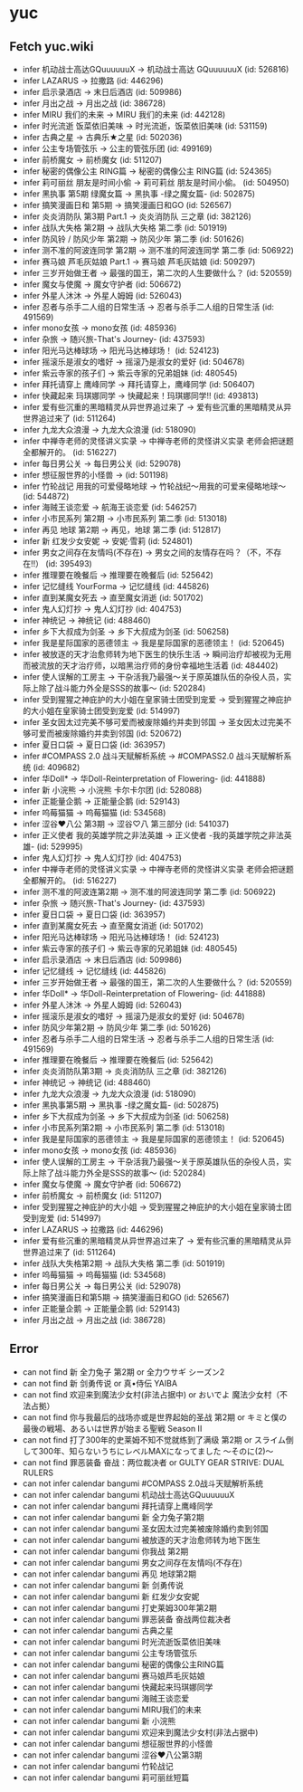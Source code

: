 # yuc
## Fetch yuc.wiki
- infer 机动战士高达GQuuuuuuX -> 机动战士高达 GQuuuuuuX (id: 526816)
- infer LAZARUS -> 拉撒路 (id: 446296)
- infer 启示录酒店 -> 末日后酒店 (id: 509986)
- infer 月出之战 -> 月出之战 (id: 386728)
- infer MIRU 我们的未来 -> MIRU 我们的未来 (id: 442128)
- infer 时光流逝 饭菜依旧美味 -> 时光流逝，饭菜依旧美味 (id: 531159)
- infer 古典之星 -> 古典乐★之星 (id: 502036)
- infer 公主专场管弦乐 -> 公主的管弦乐团 (id: 499169)
- infer 前桥魔女 -> 前桥魔女 (id: 511207)
- infer 秘密的偶像公主 RING篇 -> 秘密的偶像公主 RING篇 (id: 524365)
- infer 莉可丽丝 朋友是时间小偷 -> 莉可莉丝 朋友是时间小偷。 (id: 504950)
- infer 黑执事 第5期 绿魔女篇 -> 黑执事 -绿之魔女篇- (id: 502875)
- infer 搞笑漫画日和 第5期 -> 搞笑漫画日和GO (id: 526567)
- infer 炎炎消防队 第3期 Part.1 -> 炎炎消防队 三之章 (id: 382126)
- infer 战队大失格 第2期 -> 战队大失格 第二季 (id: 501919)
- infer 防风铃 / 防风少年 第2期 -> 防风少年 第二季 (id: 501626)
- infer 测不准的阿波连同学 第2期 -> 测不准的阿波连同学 第二季 (id: 506922)
- infer 赛马娘 芦毛灰姑娘 Part.1 -> 赛马娘 芦毛灰姑娘 (id: 509297)
- infer 三岁开始做王者 -> 最强的国王，第二次的人生要做什么？ (id: 520559)
- infer 魔女与使魔 -> 魔女守护者 (id: 506672)
- infer 外星人沐沐 -> 外星人姆姆 (id: 526043)
- infer 忍者与杀手二人组的日常生活 -> 忍者与杀手二人组的日常生活 (id: 491569)
- infer mono女孩 -> mono女孩 (id: 485936)
- infer 杂旅 -> 随兴旅-That's Journey- (id: 437593)
- infer 阳光马达棒球场 -> 阳光马达棒球场！ (id: 524123)
- infer 摇滚乐是淑女的嗜好 -> 摇滚乃是淑女的爱好 (id: 504678)
- infer 紫云寺家的孩子们 -> 紫云寺家的兄弟姐妹 (id: 480545)
- infer 拜托请穿上 鹰峰同学 -> 拜托请穿上，鹰峰同学 (id: 506407)
- infer 快藏起来 玛琪娜同学 -> 快藏起来！玛琪娜同学!! (id: 493813)
- infer 爱有些沉重的黑暗精灵从异世界追过来了 -> 爱有些沉重的黑暗精灵从异世界追过来了 (id: 511264)
- infer 九龙大众浪漫 -> 九龙大众浪漫 (id: 518090)
- infer 中禅寺老师的灵怪讲义实录 -> 中禅寺老师的灵怪讲义实录 老师会把谜题全都解开的。 (id: 516227)
- infer 每日男公关 -> 每日男公关 (id: 529078)
- infer 想征服世界的小怪兽 ->  (id: 501198)
- infer 竹轮战记 用我的可爱侵略地球 -> 竹轮战纪～用我的可爱来侵略地球～ (id: 544872)
- infer 海贼王谈恋爱 -> 航海王谈恋爱 (id: 546257)
- infer 小市民系列 第2期 -> 小市民系列 第二季 (id: 513018)
- infer 再见 地球 第2期 -> 再见，地球 第二季 (id: 512817)
- infer 新 红发少女安妮 -> 安妮·雪莉 (id: 524801)
- infer 男女之间存在友情吗(不存在) -> 男女之间的友情存在吗？（不，不存在!!） (id: 395493)
- infer 推理要在晚餐后 -> 推理要在晚餐后 (id: 525642)
- infer 记忆缝线 YourForma -> 记忆缝线 (id: 445826)
- infer 直到某魔女死去 -> 直至魔女消逝 (id: 501702)
- infer 鬼人幻灯抄 -> 鬼人幻灯抄 (id: 404753)
- infer 神统记 -> 神统记 (id: 488460)
- infer 乡下大叔成为剑圣 -> 乡下大叔成为剑圣 (id: 506258)
- infer 我是星际国家的恶德领主 -> 我是星际国家的恶德领主！ (id: 520645)
- infer 被放逐的天才治愈师转为地下医生的快乐生活 -> 瞬间治疗却被视为无用而被流放的天才治疗师，以暗黑治疗师的身份幸福地生活着 (id: 484402)
- infer 使人误解的工房主 -> 干杂活我乃最强～关于原英雄队伍的杂役人员，实际上除了战斗能力外全是SSS的故事～ (id: 520284)
- infer 受到猩猩之神庇护的大小姐在皇家骑士团受到宠爱 -> 受到猩猩之神庇护的大小姐在皇家骑士团受到宠爱 (id: 514997)
- infer 圣女因太过完美不够可爱而被废除婚约并卖到邻国 -> 圣女因太过完美不够可爱而被废除婚约并卖到邻国 (id: 520672)
- infer 夏日口袋 -> 夏日口袋 (id: 363957)
- infer #COMPASS 2.0 战斗天赋解析系统 -> #COMPASS2.0 战斗天赋解析系统 (id: 409682)
- infer 华Doll* -> 华Doll-Reinterpretation of Flowering- (id: 441888)
- infer 新 小浣熊 -> 小浣熊 卡尔卡尔团 (id: 528088)
- infer 正能量企鹅 -> 正能量企鹅 (id: 529143)
- infer 呜莓猫猫 -> 呜莓猫猫 (id: 534568)
- infer 涩谷♥八公 第3期 -> 涩谷♡八 第三部分 (id: 541037)
- infer 正义使者 我的英雄学院之非法英雄 -> 正义使者 -我的英雄学院之非法英雄- (id: 529995)
- infer 鬼人幻灯抄 -> 鬼人幻灯抄 (id: 404753)
- infer 中禅寺老师的灵怪讲义实录 -> 中禅寺老师的灵怪讲义实录 老师会把谜题全都解开的。 (id: 516227)
- infer 测不准的阿波连第2期 -> 测不准的阿波连同学 第二季 (id: 506922)
- infer 杂旅 -> 随兴旅-That's Journey- (id: 437593)
- infer 夏日口袋 -> 夏日口袋 (id: 363957)
- infer 直到某魔女死去 -> 直至魔女消逝 (id: 501702)
- infer 阳光马达棒球场 -> 阳光马达棒球场！ (id: 524123)
- infer 紫云寺家的孩子们 -> 紫云寺家的兄弟姐妹 (id: 480545)
- infer 启示录酒店 -> 末日后酒店 (id: 509986)
- infer 记忆缝线 -> 记忆缝线 (id: 445826)
- infer 三岁开始做王者 -> 最强的国王，第二次的人生要做什么？ (id: 520559)
- infer 华Doll* -> 华Doll-Reinterpretation of Flowering- (id: 441888)
- infer 外星人沐沐 -> 外星人姆姆 (id: 526043)
- infer 摇滚乐是淑女的嗜好 -> 摇滚乃是淑女的爱好 (id: 504678)
- infer 防风少年第2期 -> 防风少年 第二季 (id: 501626)
- infer 忍者与杀手二人组的日常生活 -> 忍者与杀手二人组的日常生活 (id: 491569)
- infer 推理要在晚餐后 -> 推理要在晚餐后 (id: 525642)
- infer 炎炎消防队第3期 -> 炎炎消防队 三之章 (id: 382126)
- infer 神统记 -> 神统记 (id: 488460)
- infer 九龙大众浪漫 -> 九龙大众浪漫 (id: 518090)
- infer 黑执事第5期 -> 黑执事 -绿之魔女篇- (id: 502875)
- infer 乡下大叔成为剑圣 -> 乡下大叔成为剑圣 (id: 506258)
- infer 小市民系列第2期 -> 小市民系列 第二季 (id: 513018)
- infer 我是星际国家的恶德领主 -> 我是星际国家的恶德领主！ (id: 520645)
- infer mono女孩 -> mono女孩 (id: 485936)
- infer 使人误解的工房主 -> 干杂活我乃最强～关于原英雄队伍的杂役人员，实际上除了战斗能力外全是SSS的故事～ (id: 520284)
- infer 魔女与使魔 -> 魔女守护者 (id: 506672)
- infer 前桥魔女 -> 前桥魔女 (id: 511207)
- infer 受到猩猩之神庇护的大小姐 -> 受到猩猩之神庇护的大小姐在皇家骑士团受到宠爱 (id: 514997)
- infer LAZARUS -> 拉撒路 (id: 446296)
- infer 爱有些沉重的黑暗精灵从异世界追过来了 -> 爱有些沉重的黑暗精灵从异世界追过来了 (id: 511264)
- infer 战队大失格第2期 -> 战队大失格 第二季 (id: 501919)
- infer 呜莓猫猫 -> 呜莓猫猫 (id: 534568)
- infer 每日男公关 -> 每日男公关 (id: 529078)
- infer 搞笑漫画日和第5期 -> 搞笑漫画日和GO (id: 526567)
- infer 正能量企鹅 -> 正能量企鹅 (id: 529143)
- infer 月出之战 -> 月出之战 (id: 386728)
## Error
- can not find 新 全力兔子 第2期 or 全力ウサギ シーズン2
- can not find 新 剑勇传说 or 真•侍伝 YAIBA
- can not find 欢迎来到魔法少女村(非法占据中) or おいでよ 魔法少女村（不法占拠）
- can not find 你与我最后的战场亦或是世界起始的圣战 第2期 or キミと僕の最後の戦場、あるいは世界が始まる聖戦 Season II
- can not find 打了300年的史莱姆不知不觉就练到了满级 第2期 or スライム倒して300年、知らないうちにレベルMAXになってました 〜そのに(2)〜
- can not find 罪恶装备 奋战：两位裁决者 or GULTY GEAR STRIVE: DUAL RULERS
- can not infer calendar bangumi #COMPASS 2.0战斗天赋解析系统
- can not infer calendar bangumi 机动战士高达GQuuuuuuX
- can not infer calendar bangumi 拜托请穿上鹰峰同学
- can not infer calendar bangumi 新 全力兔子第2期
- can not infer calendar bangumi 圣女因太过完美被废除婚约卖到邻国
- can not infer calendar bangumi 被放逐的天才治愈师转为地下医生
- can not infer calendar bangumi 你我战 第2期
- can not infer calendar bangumi 男女之间存在友情吗(不存在)
- can not infer calendar bangumi 再见 地球第2期
- can not infer calendar bangumi 新 剑勇传说
- can not infer calendar bangumi 新 红发少女安妮
- can not infer calendar bangumi 打史莱姆300年第2期
- can not infer calendar bangumi 罪恶装备 奋战两位裁决者
- can not infer calendar bangumi 古典之星
- can not infer calendar bangumi 时光流逝饭菜依旧美味
- can not infer calendar bangumi 公主专场管弦乐
- can not infer calendar bangumi 秘密的偶像公主RING篇
- can not infer calendar bangumi 赛马娘芦毛灰姑娘
- can not infer calendar bangumi 快藏起来玛琪娜同学
- can not infer calendar bangumi 海贼王谈恋爱
- can not infer calendar bangumi MIRU我们的未来
- can not infer calendar bangumi 新 小浣熊
- can not infer calendar bangumi 欢迎来到魔法少女村(非法占据中)
- can not infer calendar bangumi 想征服世界的小怪兽
- can not infer calendar bangumi 涩谷♥八公第3期
- can not infer calendar bangumi 竹轮战记
- can not infer calendar bangumi 莉可丽丝短篇
